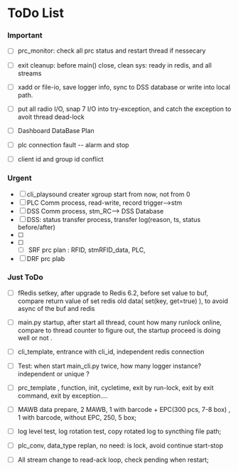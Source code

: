 # ToDo List

### Important

- [ ] prc_monitor: check all prc status and restart thread if nessecary

- [ ] exit cleanup: before main() close, clean sys: ready in redis, and all streams 

- [ ] xadd or file-io, save logger info, sync to DSS database or write into local path. 

- [ ] put all radio I/O, snap 7 I/O into try-exception, and catch the exception to avoit thread dead-lock

- [ ] Dashboard DataBase Plan

- [ ] plc connection fault -- alarm and stop

- [ ] client id and group id conflict

### Urgent

- [ ] cli_playsound creater xgroup start from now, not from 0
- [ ] PLC Comm process, read-write, record trigger-->stm
- [ ] DSS Comm process, stm_RC--> DSS Database
- [ ] DSS: status transfer process, transfer log(reason, ts, status before/after)
- [ ] 
- [ ] - [ ] SRF prc plan :  RFID, stmRFID_data, PLC, 
- [ ] DRF prc plab

### Just ToDo

- [ ] fRedis setkey, after upgrade to Redis 6.2, before set value to buf, compare return value of set redis old data( set(key, get=true) ), to avoid async of the buf and redis

- [ ] main.py startup, after start all thread, count how many runlock online, compare to thread counter to figure out, the startup proceed is doing well or not . 

- [ ] cli_template, entrance with cli_id, independent redis connection

- [ ] Test: when start main_cli.py  twice, how many logger instance? independent or unique ?

- [ ] prc_template , function, init, cycletime, exit by run-lock, exit by exit command, exit by exception....

- [ ] MAWB data prepare, 2 MAWB, 1 with barcode + EPC(300 pcs, 7-8 box) , 1 with barcode, without EPC, 250, 5 box; 

- [ ] log level test, log rotation test, copy rotated log to syncthing file path;

- [ ] plc_conv, data_type replan, no need: is lock, avoid continue start-stop

- [ ] All stream change to read-ack loop, check pending when restart;
